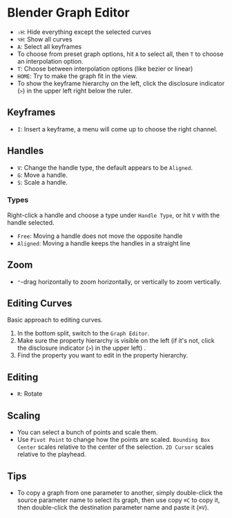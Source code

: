 # Blender Graph Editor

- `⇧H`: Hide everything except the selected curves
- `⌥H`: Show all curves
- `A`: Select all keyframes
- To choose from preset graph options, hit `A` to select all, then `T` to choose an interpolation option.
- `T`: Choose between interpolation options (like bezier or linear)
- `HOME`: Try to make the graph fit in the view.
- To show the keyframe hierarchy on the left, click the disclosure indicator (`>`) in the upper left right below the ruler.

## Keyframes

- `I`: Insert a keyframe, a menu will come up to choose the right channel.

## Handles

- `V`: Change the handle type, the default appears to be `Aligned`.
- `G`: Move a handle.
- `S`: Scale a handle.

### Types

Right-click a handle and choose a type under `Handle Type`, or hit `V` with the handle selected.

- `Free`: Moving a handle does not move the opposite handle
- `Aligned`: Moving a handle keeps the handles in a straight line

## Zoom

- `⌃`-drag horizontally to zoom horizontally, or vertically to zoom vertically.

## Editing Curves

Basic approach to editing curves.

1. In the bottom split, switch to the `Graph Editor`.
2. Make sure the property hierarchy is visible on the left (if it's not, click the disclosure indicator (`>`) in the upper left) .
3. Find the property you want to edit in the property hierarchy.

## Editing

- `R`: Rotate

## Scaling

- You can select a bunch of points and scale them.
- Use `Pivot Point` to change how the points are scaled. `Bounding Box Center` scales relative to the center of the selection. `2D Cursor` scales relative to the playhead.

## Tips

- To copy a graph from one parameter to another, simply double-click the source parameter name to select its graph, then use copy `⌘C` to copy it, then double-click the destination parameter name and paste it (`⌘V`).
